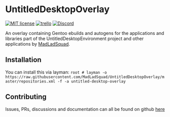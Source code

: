 # UntitledDesktopOverlay
[![MIT license](https://img.shields.io/badge/License-MIT-blue.svg)](https://lbesson.mit-license.org/)
[![trello](https://img.shields.io/badge/Trello-UDE-blue])](https://trello.com/b/HmfuRY2K/untitleddesktop)
[![Discord](https://img.shields.io/discord/717037253292982315.svg?label=&logo=discord&logoColor=ffffff&color=7389D8&labelColor=6A7EC2)](https://discord.gg/4wgH8ZE)

An overlay containing Gentoo ebuilds and autogens for the applications and libraries part of the UntitledDesktopEnvironment project and other
applications by [MadLadSquad](https://madladsquad.com/).

## Installation
You can install this via layman: `root # layman -o https://raw.githubusercontent.com/MadLadSquad/UntitledDesktopOverlay/master/repositories.xml -f -a untitled-desktop-overlay`

## Contributing
Issues, PRs, discussions and documentation can all be found on github [here](https://github.com/MadLadSquad/UntitledDesktopOverlay)
